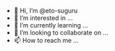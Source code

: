 - 👋 Hi, I’m @eto-suguru
- 👀 I’m interested in ...
- 🌱 I’m currently learning ...
- 💞️ I’m looking to collaborate on ...
- 📫 How to reach me ...

<!---
eto-suguru/eto-suguru is a ✨ special ✨ repository because its `README.md` (this file) appears on your GitHub profile.
You can click the Preview link to take a look at your changes.
--->
